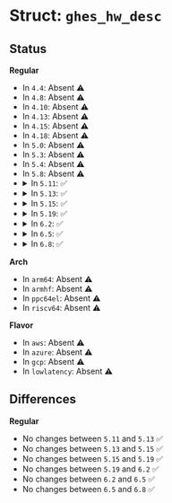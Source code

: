 # Struct: <code>ghes_hw_desc</code>

## Status
<b>Regular</b>
<ul>
<li>
In <code>4.4</code>: Absent ⚠️
</li>
<li>
In <code>4.8</code>: Absent ⚠️
</li>
<li>
In <code>4.10</code>: Absent ⚠️
</li>
<li>
In <code>4.13</code>: Absent ⚠️
</li>
<li>
In <code>4.15</code>: Absent ⚠️
</li>
<li>
In <code>4.18</code>: Absent ⚠️
</li>
<li>
In <code>5.0</code>: Absent ⚠️
</li>
<li>
In <code>5.3</code>: Absent ⚠️
</li>
<li>
In <code>5.4</code>: Absent ⚠️
</li>
<li>
In <code>5.8</code>: Absent ⚠️
</li>
<li>
<details>
<summary>In <code>5.11</code>: ✅</summary>

```c
struct ghes_hw_desc {
    int num_dimms;
    struct dimm_info *dimms;
};
```
</details>
</li>
<li>
<details>
<summary>In <code>5.13</code>: ✅</summary>

```c
struct ghes_hw_desc {
    int num_dimms;
    struct dimm_info *dimms;
};
```
</details>
</li>
<li>
<details>
<summary>In <code>5.15</code>: ✅</summary>

```c
struct ghes_hw_desc {
    int num_dimms;
    struct dimm_info *dimms;
};
```
</details>
</li>
<li>
<details>
<summary>In <code>5.19</code>: ✅</summary>

```c
struct ghes_hw_desc {
    int num_dimms;
    struct dimm_info *dimms;
};
```
</details>
</li>
<li>
<details>
<summary>In <code>6.2</code>: ✅</summary>

```c
struct ghes_hw_desc {
    int num_dimms;
    struct dimm_info *dimms;
};
```
</details>
</li>
<li>
<details>
<summary>In <code>6.5</code>: ✅</summary>

```c
struct ghes_hw_desc {
    int num_dimms;
    struct dimm_info *dimms;
};
```
</details>
</li>
<li>
<details>
<summary>In <code>6.8</code>: ✅</summary>

```c
struct ghes_hw_desc {
    int num_dimms;
    struct dimm_info *dimms;
};
```
</details>
</li>
</ul>
<b>Arch</b>
<ul>
<li>
In <code>arm64</code>: Absent ⚠️
</li>
<li>
In <code>armhf</code>: Absent ⚠️
</li>
<li>
In <code>ppc64el</code>: Absent ⚠️
</li>
<li>
In <code>riscv64</code>: Absent ⚠️
</li>
</ul>
<b>Flavor</b>
<ul>
<li>
In <code>aws</code>: Absent ⚠️
</li>
<li>
In <code>azure</code>: Absent ⚠️
</li>
<li>
In <code>gcp</code>: Absent ⚠️
</li>
<li>
In <code>lowlatency</code>: Absent ⚠️
</li>
</ul>

## Differences
<b>Regular</b>
<ul>
<li>
No changes between <code>5.11</code> and <code>5.13</code> ✅
</li>
<li>
No changes between <code>5.13</code> and <code>5.15</code> ✅
</li>
<li>
No changes between <code>5.15</code> and <code>5.19</code> ✅
</li>
<li>
No changes between <code>5.19</code> and <code>6.2</code> ✅
</li>
<li>
No changes between <code>6.2</code> and <code>6.5</code> ✅
</li>
<li>
No changes between <code>6.5</code> and <code>6.8</code> ✅
</li>
</ul>
